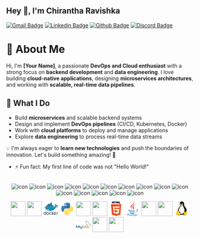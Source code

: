 ## Hey 👋, I'm Chirantha Ravishka

[![Gmail Badge](https://img.shields.io/badge/-chirantharavishka@gmail.com-c14438?style=flat&logo=Gmail&logoColor=white&link=mailto:chirantharavishka@gmail.com)](mailto:chirantharavishka@gmail.com)
[![Linkedin Badge](https://img.shields.io/badge/-chirantha--ravishka-0072b1?style=flat&logo=Linkedin&logoColor=white&link=https://www.linkedin.com/in/chirantha-ravishka-92b4b6272)](https://www.linkedin.com/in/chirantha-ravishka-92b4b6272)
[![Github Badge](https://img.shields.io/badge/-0019--KDU-grey?style=flat&logo=github&logoColor=white&link=https://github.com/0019-KDU)](https://github.com/0019-KDU)
[![Discord Badge](https://img.shields.io/badge/Discord-chiraxvi%231234-7289DA?style=flat&logo=discord&logoColor=white&link=https://discord.com/invite/EFn54AmY)](https://discord.com/invite/EFn54AmY)


# 🚀 About Me

Hi, I'm **[Your Name]**, a passionate **DevOps and Cloud enthusiast** with a strong focus on **backend development** and **data engineering**. I love building **cloud-native applications**, designing **microservices architectures**, and working with **scalable, real-time data pipelines**.

## 🔹 What I Do
- Build **microservices** and scalable backend systems  
- Design and implement **DevOps pipelines** (CI/CD, Kubernetes, Docker)  
- Work with **cloud platforms** to deploy and manage applications  
- Explore **data engineering** to process real-time data streams  

💡 I'm always eager to **learn new technologies** and push the boundaries of innovation. Let's build something amazing! 🚀


- ⚡ Fun fact: My first line of code was not "Hello World!"
<br>
<div align="center">
  <img src="https://techstack-generator.vercel.app/java-icon.svg" alt="icon" width="50" height="50" />
  <img src="https://techstack-generator.vercel.app/python-icon.svg" alt="icon" width="50" height="50" /> 
  <img src="https://techstack-generator.vercel.app/ts-icon.svg" alt="icon" width="50" height="50" />
  <img src="https://techstack-generator.vercel.app/js-icon.svg" alt="icon"width="50" height="50" />
  <img src="https://techstack-generator.vercel.app/react-icon.svg" alt="icon" width="50" height="50" />
 <img src="https://techstack-generator.vercel.app/mysql-icon.svg" alt="icon" width="50" height="50" />
<img src="https://techstack-generator.vercel.app/csharp-icon.svg" alt="icon" width="65" height="50"/>
    <img src="https://techstack-generator.vercel.app/kubernetes-icon.svg" alt="icon" width="50" height="50" />
    <img src="https://techstack-generator.vercel.app/nginx-icon.svg" alt="icon" width="65" height="50"/> 
  <img src="https://techstack-generator.vercel.app/docker-icon.svg" alt="icon" width="50" height="50" /> 
  <img src="https://techstack-generator.vercel.app/aws-icon.svg" alt="icon" width="50" height="50" />
  <img src="https://techstack-generator.vercel.app/github-icon.svg" alt="icon" width="50" height="50" />
  <img src="https://techstack-generator.vercel.app/prettier-icon.svg" alt="icon" width="50" height="50" />
  <img src="https://techstack-generator.vercel.app/restapi-icon.svg" alt="icon" width="50" height="50" />
  <img src="https://techstack-generator.vercel.app/graphql-icon.svg" alt="icon" width="50" height="50" />
</div>
<p align="center">
  <img src="https://www.vectorlogo.zone/logos/gnu_bash/gnu_bash-icon.svg" width="40" height="40"/>
  <img src="https://www.vectorlogo.zone/logos/circleci/circleci-icon.svg" width="40" height="40"/>
  <img src="https://raw.githubusercontent.com/devicons/devicon/master/icons/docker/docker-original-wordmark.svg" width="40" height="40"/>
  <img src="https://raw.githubusercontent.com/devicons/devicon/master/icons/python/python-original.svg" width="40" height="40"/>
  <img src="https://www.vectorlogo.zone/logos/git-scm/git-scm-icon.svg" width="40" height="40"/>
  <img src="https://www.vectorlogo.zone/logos/grafana/grafana-icon.svg" width="40" height="40"/>
  <img src="https://raw.githubusercontent.com/devicons/devicon/master/icons/html5/html5-original-wordmark.svg" width="40" height="40"/>
  <img src="https://raw.githubusercontent.com/devicons/devicon/master/icons/java/java-original.svg" width="40" height="40"/>
  <img src="https://www.vectorlogo.zone/logos/jenkins/jenkins-icon.svg" width="40" height="40"/>
  <img src="https://www.vectorlogo.zone/logos/kubernetes/kubernetes-icon.svg" width="40" height="40"/>
  <img src="https://raw.githubusercontent.com/devicons/devicon/master/icons/linux/linux-original.svg" width="40" height="40"/>
  <img src="https://raw.githubusercontent.com/devicons/devicon/master/icons/mysql/mysql-original-wordmark.svg" width="40" height="40"/>
  <img src="https://www.vectorlogo.zone/logos/getpostman/getpostman-icon.svg" width="40" height="40"/>
  <img src="https://www.vectorlogo.zone/logos/springio/springio-icon.svg" width="40" height="40"/>
</p>
